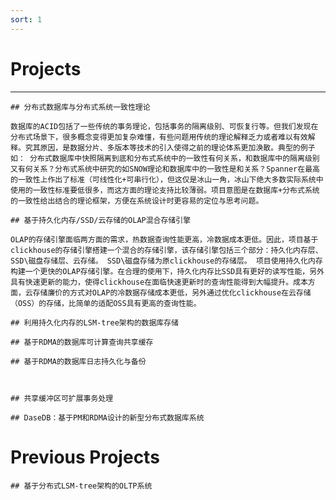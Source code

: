 ```yaml
---
sort: 1
---
```


# Projects

---

``` Distributed Database Theory
## 分布式数据库与分布式系统一致性理论

数据库的ACID包括了一些传统的事务理论，包括事务的隔离级别、可恢复行等。但我们发现在分布式场景下，很多概念变得更加复杂难懂，有些问题用传统的理论解释乏力或者难以有效解释。究其原因，是数据分片、多版本等技术的引入使得之前的理论体系更加涣散。典型的例子如： 分布式数据库中快照隔离到底和分布式系统中的一致性有何关系，和数据库中的隔离级别又有何关系？分布式系统中研究的如SNOW理论和数据库中的一致性是和关系？Spanner在最高的一致性上作出了标准（可线性化+可串行化），但这仅是冰山一角，冰山下绝大多数实际系统中使用的一致性标准要低很多，而这方面的理论支持比较薄弱。项目意图是在数据库+分布式系统的一致性给出结合的理论框架，方便在系统设计时更容易的定位与思考问题。 
```


``` OLAP Storage Engine
## 基于持久化内存/SSD/云存储的OLAP混合存储引擎

OLAP的存储引擎面临两方面的需求，热数据查询性能更高，冷数据成本更低。因此，项目基于clickhouse的存储引擎搭建一个混合的存储引擎，该存储引擎包括三个部分：持久化内存层、SSD\磁盘存储层、云存储。 SSD\磁盘存储为原clickhouse的存储层。 项目使用持久化内存构建一个更快的OLAP存储引擎。在合理的使用下，持久化内存比SSD具有更好的读写性能，另外具有快速更新的能力，使得clickhouse在面临快速更新时的查询性能得到大幅提升。成本方面，云存储廉价的方式对OLAP的冷数据存储成本更低，另外通过优化clickhouse在云存储（OSS）的存储，比简单的适配OSS具有更高的查询性能。
```



``` LSM-tree based OLTP Storage
## 利用持久化内存的LSM-tree架构的数据库存储

```

```Offloading Cache
## 基于RDMA的数据库可计算查询共享缓存
```

```Distributed Database
## 基于RDMA的数据库日志持久化与备份


```

```Distributed Database

## 共享缓冲区可扩展事务处理

```


``` New DB System
## DaseDB：基于PM和RDMA设计的新型分布式数据库系统
```




# Previous Projects


```Cedar
## 基于分布式LSM-tree架构的OLTP系统
```




